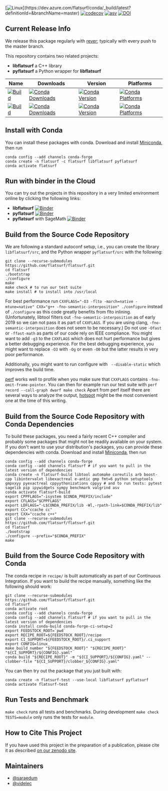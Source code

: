 [![Linux](https://dev.azure.com/flatsurf/conda/_apis/build/status/flatsurf.flatsurf?branchName=master&jobName=linux&configuration=linux%20build_linux_)](https://dev.azure.com/flatsurf/conda/_build/latest?definitionId=&branchName=master)
[![codecov](https://codecov.io/gh/flatsurf/flatsurf/branch/master/graph/badge.svg)](https://codecov.io/gh/flatsurf/flatsurf)
[![asv](http://img.shields.io/badge/benchmarked%20by-asv-blue.svg?style=flat)](https://flatsurf.github.io/flatsurf-asv/)
[![DOI](https://zenodo.org/badge/DOI/10.5281/zenodo.4006152.svg)](https://doi.org/10.5281/zenodo.4006152)

## Current Release Info

We release this package regularly with [rever](https://regro.github.io/rever-docs/index.html); typically with every push to the master branch.

This repository contains two related projects:

* **libflatsurf** a C++ library
* **pyflatsurf** a Python wrapper for **libflatsurf**

| Name | Downloads | Version | Platforms |
| --- | --- | --- | --- |
| [![Build](https://img.shields.io/badge/recipe-libflatsurf-green.svg)](https://anaconda.org/flatsurf/libflatsurf) | [![Conda Downloads](https://img.shields.io/conda/dn/flatsurf/libflatsurf.svg)](https://anaconda.org/flatsurf/libflatsurf) | [![Conda Version](https://img.shields.io/conda/vn/flatsurf/libflatsurf.svg)](https://anaconda.org/flatsurf/libflatsurf) | [![Conda Platforms](https://img.shields.io/conda/pn/flatsurf/libflatsurf.svg)](https://anaconda.org/flatsurf/libflatsurf) |
| [![Build](https://img.shields.io/badge/recipe-pyflatsurf-green.svg)](https://anaconda.org/flatsurf/pyflatsurf) | [![Conda Downloads](https://img.shields.io/conda/dn/flatsurf/pyflatsurf.svg)](https://anaconda.org/flatsurf/pyflatsurf) | [![Conda Version](https://img.shields.io/conda/vn/flatsurf/pyflatsurf.svg)](https://anaconda.org/flatsurf/pyflatsurf) | [![Conda Platforms](https://img.shields.io/conda/pn/flatsurf/pyflatsurf.svg)](https://anaconda.org/flatsurf/pyflatsurf) |

## Install with Conda

You can install these packages with conda. Download and install [Miniconda](https://conda.io/miniconda.html), then run

```
conda config --add channels conda-forge
conda create -n flatsurf -c flatsurf libflatsurf pyflatsurf
conda activate flatsurf
```

## Run with binder in the Cloud

You can try out the projects in this repository in a very limited environment online by clicking the following links:

* **libflatsurf** [![Binder](https://mybinder.org/badge_logo.svg)](https://mybinder.org/v2/gh/flatsurf/flatsurf/master?filepath=binder%2FSample.libflatsurf.ipynb)
* **pyflatsurf** [![Binder](https://mybinder.org/badge_logo.svg)](https://mybinder.org/v2/gh/flatsurf/flatsurf/master?filepath=binder%2FSample.pyflatsurf.ipynb)
* **pyflatsurf** with SageMath [![Binder](https://mybinder.org/badge_logo.svg)](https://mybinder.org/v2/gh/flatsurf/flatsurf/master?filepath=binder%2FSample.pyflatsurf.sage.ipynb)

## Build from the Source Code Repository

We are following a standard autoconf setup, i.e., you can create the library
`libflatsurf/src`, and the Python wrapper `pyflatsurf/src` with the following:

```
git clone --recurse-submodules https://github.com/flatsurf/flatsurf.git
cd flatsurf
./bootstrap
./configure
make
make check # to run our test suite
make install # to install into /usr/local
```

For best performance run `CXXFLAGS="-O3 -flto -march=native -mtune=native"
CXX="g++ -fno-semantic-interposition" ./configure` instead of `./configure` as
this code greatly benefits from flto inlining. (Unfortunately, libtool filters
out `-fno-semantic-interposition` as of early 2019 so we can not pass it as
part of `CXXFLAGS`. If you are using clang, `-fno-semantic-interposition` does
not seem to be necessary.) Do not use `-Ofast` or `-ffast-math` as parts of our
code rely on IEEE compliance. You might want to add `-g3` to the `CXXFLAGS`
which does not hurt performance but gives a better debugging experience. For
the best debugging experience, you might want to replace `-O3` with `-Og` or
even `-O0` but the latter results in very poor performance.

Additionally, you might want to run configure with ` --disable-static`
which improves the build time.

[perf](https://perf.wiki.kernel.org/index.php/Main_Page) works well to profile
when you make sure that `CXXFLAGS` contains `-fno-omit-frame-pointer`. You can
then for example run our test suite with `perf record --call-graph dwarf make
check` Apart from perf itself there are several ways to analyze the output,
[hotspot](https://github.com/KDAB/hotspot) might be the most convenient one at
the time of this writing.

## Build from the Source Code Repository with Conda Dependencies

To build these packages, you need a fairly recent C++ compiler and probably
some packages that might not be readily available on your system. If you don't
want to use your distribution's packages, you can provide these dependencies
with conda. Download and install [Miniconda](https://conda.io/miniconda.html),
then run

```
conda config --add channels conda-forge
conda config --add channels flatsurf # if you want to pull in the latest version of dependencies
conda create -n flatsurf-build libtool automake coreutils arb boost-cpp libintervalxt libexactreal e-antic gmp fmt=6 python setuptools gmpxxyy pyexactreal cppyythonizations cppyy # and to run tests: pytest sagelib pip ipywidgets sympy benchmark valgrind asv
conda activate flatsurf-build
export CPPFLAGS="-isystem $CONDA_PREFIX/include"
export CFLAGS="$CPPFLAGS"
export LDFLAGS="-L$CONDA_PREFIX/lib -Wl,-rpath-link=$CONDA_PREFIX/lib"
export CC="ccache cc"
export CXX="ccache c++"
git clone --recurse-submodules https://github.com/flatsurf/flatsurf.git
cd flatsurf
./bootstrap
./configure --prefix="$CONDA_PREFIX"
make
```

## Build from the Source Code Repository with Conda

The conda recipe in `recipe/` is built automatically as part of our Continuous
Integration. If you want to build the recipe manually, something like the
following should work:

```
git clone --recurse-submodules https://github.com/flatsurf/flatsurf.git
cd flatsurf
conda activate root
conda config --add channels conda-forge
conda config --add channels flatsurf # if you want to pull in the latest version of dependencies
conda install conda-build conda-forge-ci-setup=2
export FEEDSTOCK_ROOT=`pwd`
export RECIPE_ROOT=${FEEDSTOCK_ROOT}/recipe
export CI_SUPPORT=${FEEDSTOCK_ROOT}/.ci_support
export CONFIG=linux_
make_build_number "${FEEDSTOCK_ROOT}" "${RECIPE_ROOT}" "${CI_SUPPORT}/${CONFIG}.yaml"
conda build "${RECIPE_ROOT}" -m "${CI_SUPPORT}/${CONFIG}.yaml" --clobber-file "${CI_SUPPORT}/clobber_${CONFIG}.yaml"
```

You can then try out the package that you just built with:
```
conda create -n flatsurf-test --use-local libflatsurf pyflatsurf
conda activate flatsurf-test
```

## Run Tests and Benchmark

`make check` runs all tests and benchmarks. During development `make check TESTS=module`
only runs the tests for `module`.

## How to Cite This Project

If you have used this project in the preparation of a publication, please cite
it as described [on our zenodo site](https://zenodo.org/record/4006152).

## Maintainers

* [@saraedum](https://github.com/saraedum)
* [@videlec](https://github.com/videlec)
